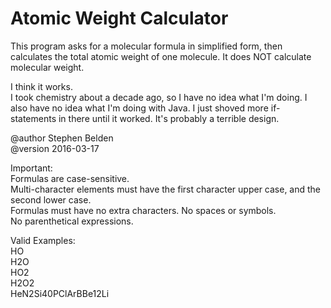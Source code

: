 # Atomic Weight Calculator

This program asks for a molecular formula in simplified form,
then calculates the total atomic weight of one molecule.
It does NOT calculate molecular weight.

I think it works.  
I took chemistry about a decade ago, so I have no idea what I'm doing.
I also have no idea what I'm doing with Java. I just shoved more if-statements in there until it worked. It's probably a terrible design.

@author Stephen Belden  
@version 2016-03-17

Important:  
Formulas are case-sensitive.  
Multi-character elements must have the
first character upper case, and the second lower case.  
Formulas must have no extra characters. No spaces or symbols.  
No parenthetical expressions.  

Valid Examples:  
HO  
H2O  
HO2  
H2O2  
HeN2Si40PClArBBe12Li
